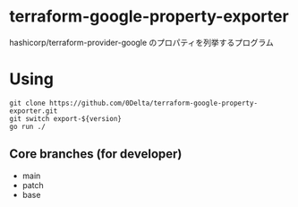 # terraform-google-property-exporter

hashicorp/terraform-provider-google のプロパティを列挙するプログラム

# Using

```
git clone https://github.com/0Delta/terraform-google-property-exporter.git
git switch export-${version}
go run ./
```

## Core branches (for developer)

+ main
+ patch
+ base

